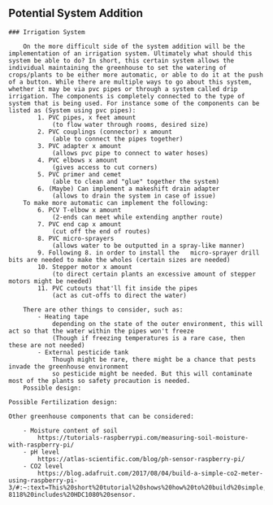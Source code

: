 ## Potential System Addition

    ### Irrigation System
        
        On the more difficult side of the system addition will be the implementation of an irrigation system. Ultimately what should this system be able to do? In short, this certain system allows the individual maintaining the greenhouse to set the watering of crops/plants to be either more automatic, or able to do it at the push of a button. While there are multiple ways to go about this system, whether it may be via pvc pipes or through a system called drip irrigation. The components is completely connected to the type of system that is being used. For instance some of the components can be listed as (System using pvc pipes):
            1. PVC pipes, x feet amount 
                (to flow water through rooms, desired size)
            2. PVC couplings (connector) x amount
                (able to connect the pipes together)
            3. PVC adapter x amount
                (allows pvc pipe to connect to water hoses)
            4. PVC elbows x amount
                (gives access to cut corners)
            5. PVC primer and cemet
                (able to clean and "glue" together the system)
            6. (Maybe) Can implement a makeshift drain adapter
                (allows to drain the system in case of issue)
        To make more automatic can implement the following:
            6. PCV T-elbow x amount
                (2-ends can meet while extending anpther route)
            7. PVC end cap x amount
                (cut off the end of routes)
            8. PVC micro-sprayers
                (allows water to be outputted in a spray-like manner)
            9. Following 8. in order to install the   micro-sprayer drill bits are needed to make the wholes (certain sizes are needed)
            10. Stepper motor x amount
                (to direct certain plants an excessive amount of stepper motors might be needed)
            11. PVC cutouts that'll fit inside the pipes
                (act as cut-offs to direct the water)
        
        There are other things to consider, such as:
            - Heating tape
                depending on the state of the outer environment, this will act so that the water within the pipes won't freeze
                (Though if freezing temperatures is a rare case, then these are not needed)
            - External pesticide tank
                Though might be rare, there might be a chance that pests invade the greenhouse environment 
                so pesticide might be needed. But this will contaminate most of the plants so safety procaution is needed.
        Possible design:

    Possible Fertilization design:

    Other greenhouse components that can be considered:

        - Moisture content of soil
            https://tutorials-raspberrypi.com/measuring-soil-moisture-with-raspberry-pi/
        - pH level
            https://atlas-scientific.com/blog/ph-sensor-raspberry-pi/
        - CO2 level
            https://blog.adafruit.com/2017/08/04/build-a-simple-co2-meter-using-raspberry-pi-3/#:~:text=This%20short%20tutorial%20shows%20how%20to%20build%20simple,VOCs%20is%20from%20humans.%20CJMCU-8118%20includes%20HDC1080%20sensor.
        